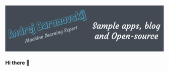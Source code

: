 [![Header](https://raw.githubusercontent.com/abaranovskis-redsamurai/abaranovskis-redsamurai/abaranovskis-redsamurai/github_profile.png "Header")](https://some-url.dev/)

### Hi there 👋

<!--
**abaranovskis-redsamurai/abaranovskis-redsamurai** is a ✨ _special_ ✨ repository because its `README.md` (this file) appears on your GitHub profile.

Here are some ideas to get you started:

- 🔭 I’m currently working on ...
- 🌱 I’m currently learning ...
- 👯 I’m looking to collaborate on ...
- 🤔 I’m looking for help with ...
- 💬 Ask me about ...
- 📫 How to reach me: ...
- 😄 Pronouns: ...
- ⚡ Fun fact: ...
-->
